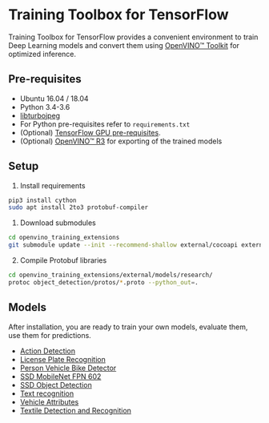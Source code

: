 # Training Toolbox for TensorFlow

Training Toolbox for TensorFlow provides a convenient environment to train
Deep Learning models and convert them using [OpenVINO™
Toolkit](https://software.intel.com/en-us/openvino-toolkit) for optimized
inference.

## Pre-requisites

- Ubuntu 16.04 / 18.04
- Python 3.4-3.6
- [libturbojpeg](https://github.com/ajkxyz/jpeg4py)
- For Python pre-requisites refer to `requirements.txt`
- (Optional) [TensorFlow GPU pre-requisites](https://www.tensorflow.org/install/gpu).
- (Optional) [OpenVINO™ R3](https://software.intel.com/en-us/openvino-toolkit)
  for exporting of the trained models

## Setup

1. Install requirements
  ```Bash
  pip3 install cython
  sudo apt install 2to3 protobuf-compiler
  ```

1. Download submodules
  ```Bash
  cd openvino_training_extensions
  git submodule update --init --recommend-shallow external/cocoapi external/models
  ```

2. Compile Protobuf libraries
  ```Bash
  cd openvino_training_extensions/external/models/research/
  protoc object_detection/protos/*.proto --python_out=.
  ```

## Models
After installation, you are ready to train your own models, evaluate them, use
them for predictions.

* [Action Detection](action_detection)
* [License Plate Recognition](lpr)
* [Person Vehicle Bike Detector](person_vehicle_bike_detector)
* [SSD MobileNet FPN 602](ssd_mobilenet_fpn_602)
* [SSD Object Detection](ssd_detector)
* [Text recognition](text_recognition)
* [Vehicle Attributes](vehicle_attributes)
* [Textile Detection and Recognition](textile)

